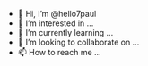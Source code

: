 - 👋 Hi, I’m @hello7paul
- 👀 I’m interested in ...
- 🌱 I’m currently learning ...
- 💞️ I’m looking to collaborate on ...
- 📫 How to reach me ...

<!---
hello7paul/hello7paul is a ✨ special ✨ repository because its `README.md` (this file) appears on your GitHub profile.
You can click the Preview link to take a look at your changes.
--->
